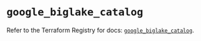 # `google_biglake_catalog`

Refer to the Terraform Registry for docs: [`google_biglake_catalog`](https://registry.terraform.io/providers/hashicorp/google/6.45.0/docs/resources/biglake_catalog).
